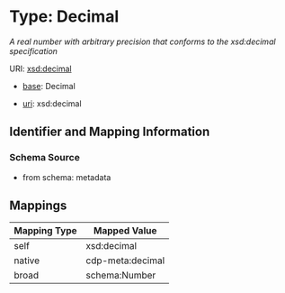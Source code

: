 # Type: Decimal




_A real number with arbitrary precision that conforms to the xsd:decimal specification_



URI: [xsd:decimal](http://www.w3.org/2001/XMLSchema#decimal)

* [base](https://w3id.org/linkml/base): Decimal

* [uri](https://w3id.org/linkml/uri): xsd:decimal









## Identifier and Mapping Information







### Schema Source


* from schema: metadata




## Mappings

| Mapping Type | Mapped Value |
| ---  | ---  |
| self | xsd:decimal |
| native | cdp-meta:decimal |
| broad | schema:Number |
